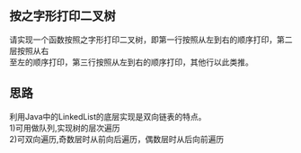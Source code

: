## 按之字形打印二叉树
请实现一个函数按照之字形打印二叉树，即第一行按照从左到右的顺序打印，第二层按照从右</br>
至左的顺序打印，第三行按照从左到右的顺序打印，其他行以此类推。
## 思路
利用Java中的LinkedList的底层实现是双向链表的特点。</br>
1)可用做队列,实现树的层次遍历</br>
2)可双向遍历,奇数层时从前向后遍历，偶数层时从后向前遍历</br>